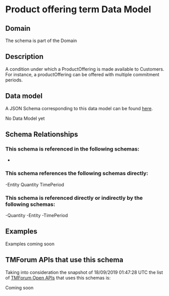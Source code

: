 # Product offering term Data Model

## Domain

The  schema is part of the  Domain

## Description

A condition under which a ProductOffering is made available to Customers. For instance, a productOffering can be offered with multiple commitment periods.

## Data model

A JSON Schema corresponding to this data model can be found
[here](https://github.com/tmforum-rand/schemas/blob/master/Product/ProductOfferingTerm.schema.json).

No Data Model yet

## Schema Relationships

### This schema is referenced in the following schemas:

-

### This schema references the following schemas directly:

-Entity
Quantity
TimePeriod

### This schema is referenced directly or indirectly by the following schemas:

-Quantity
-Entity
-TimePeriod



## Examples

Examples coming soon

## TMForum APIs that use this schema

Taking into consideration the snapshot of 18/09/2019 01:47:28 UTC the list of [TMForum Open APIs](https://www.tmforum.org/open-apis/) that uses this schemas is:

Coming soon